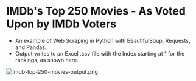 # IMDb's Top 250 Movies - As Voted Upon by IMDb Voters
- An example of Web Scraping in Python with BeautifulSoup, Requests, and Pandas.
- Output writes to an Excel .csv file with the Index starting at 1 for the rankings, as shown here.

![imdb-top-250-movies-output.png](https://i.postimg.cc/RFy5TgKD/imdb-top-250-movies-output.png)


